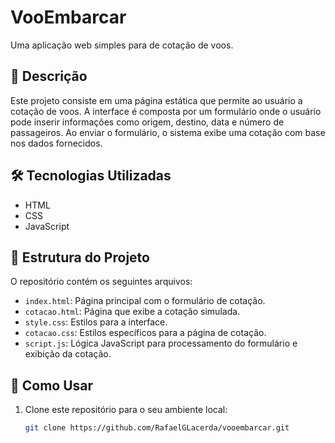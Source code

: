 # VooEmbarcar

Uma aplicação web simples para de cotação de voos.

## 🚀 Descrição

Este projeto consiste em uma página estática que permite ao usuário a cotação de voos. A interface é composta por um formulário onde o usuário pode inserir informações como origem, destino, data e número de passageiros. Ao enviar o formulário, o sistema exibe uma cotação  com base nos dados fornecidos.

## 🛠️ Tecnologias Utilizadas

- HTML
- CSS
- JavaScript

## 📁 Estrutura do Projeto

O repositório contém os seguintes arquivos:

- `index.html`: Página principal com o formulário de cotação.
- `cotacao.html`: Página que exibe a cotação simulada.
- `style.css`: Estilos para a interface.
- `cotacao.css`: Estilos específicos para a página de cotação.
- `script.js`: Lógica JavaScript para processamento do formulário e exibição da cotação.

## 📌 Como Usar

1. Clone este repositório para o seu ambiente local:

   ```bash
   git clone https://github.com/RafaelGLacerda/vooembarcar.git
